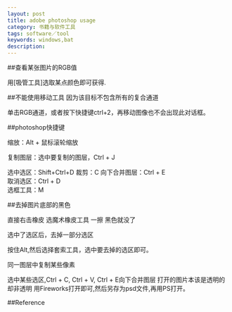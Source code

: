 ```yaml
---
layout: post
title: adobe photoshop usage
category: 书籍与软件工具
tags: software／tool
keywords: windows,bat
description: 
---
```


##查看某张图片的RGB值

用[吸管工具]选取某点颜色即可获得.


##不能使用移动工具 因为该目标不包含所有的复合通道

单击RGB通道，或者按下快捷键ctrl+2，再移动图像也不会出现此对话框。

##photoshop快捷键 

缩放：Alt + 鼠标滚轮缩放
     
复制图层：选中要复制的图层，Ctrl + J

选中选区：Shift+Ctrl+D
裁剪：C
向下合并图层：Ctrl + E\
取消选区：Ctrl + D\
选框工具：M

##去掉图片底部的黑色 

直接右击橡皮 选魔术橡皮工具 一擦 黑色就没了

选中了选区后，去掉一部分选区

按住Alt,然后选择套索工具，选中要去掉的选区即可。

同一图层中复制某些像素

选中某些选区,Ctrl + C, Ctrl + V, Ctrl + E向下合并图层
打开的图片本该是透明的却非透明
用Fireworks打开即可,然后另存为psd文件,再用PS打开。


##Reference



